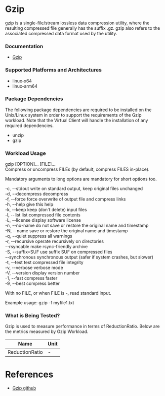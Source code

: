 # Gzip
gzip is a single-file/stream lossless data compression utility, where the resulting compressed file generally has the suffix .gz.
gzip also refers to the associated compressed data format used by the utility.

### Documentation
* [Gzip](https://www.gzip.org/)

### Supported Platforms and Architectures
* linux-x64
* linux-arm64

### Package Dependencies
The following package dependencies are required to be installed on the Unix/Linux system in order to support the requirements
of the Gzip workload. Note that the Virtual Client will handle the installation of any required dependencies.

* unzip
* gzip

### Workload Usage 
 gzip [OPTION]... [FILE]... <br/>
Compress or uncompress FILEs (by default, compress FILES in-place).

Mandatory arguments to long options are mandatory for short options too.

  -c, --stdout      write on standard output, keep original files unchanged <br/>
  -d, --decompress  decompress <br/>
  -f, --force       force overwrite of output file and compress links <br/>
  -h, --help        give this help <br/>
  -k, --keep        keep (don't delete) input files <br/>
  -l, --list        list compressed file contents <br/>
  -L, --license     display software license <br/>
  -n, --no-name     do not save or restore the original name and timestamp <br/>
  -N, --name        save or restore the original name and timestamp <br/>
  -q, --quiet       suppress all warnings <br/>
  -r, --recursive   operate recursively on directories <br/>
      --rsyncable   make rsync-friendly archive <br/>
  -S, --suffix=SUF  use suffix SUF on compressed files <br/>
      --synchronous synchronous output (safer if system crashes, but slower) <br/>
  -t, --test        test compressed file integrity <br/>
  -v, --verbose     verbose mode <br/>
  -V, --version     display version number <br/>
  -1, --fast        compress faster <br/>
  -9, --best        compress better <br/>

With no FILE, or when FILE is -, read standard input.

Example usage:
  gzip -f myfile1.txt


### What is Being Tested?
Gzip is used to measure performance in terms of ReductionRatio. Below are the metrics measured by Gzip Workload.

| Name                                  |   Unit     |
|--------------------------------------|-----------|
| ReductionRatio       | -  |

# References
* [Gzip github](https://www.gzip.org/)